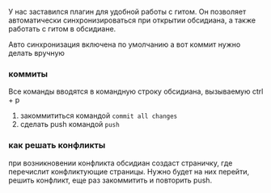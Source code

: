 У нас заставился плагин для удобной работы с гитом.
Он позволяет автоматически синхронизироваться при открытии обсидиана, а также работать с гитом в обсидиане.

Авто синхронизация включена по умолчанию а вот коммит нужно делать вручную

### коммиты
Все команды вводятся в командную строку обсидиана, вызываемую ctrl + p
1) закоммититься командой `commit all changes`
2) сделать push командой `push`

### как решать конфликты
при возникновении конфликта обсидиан создаст страничку, где перечислит конфликтующие страницы. Нужно будет на них перейти, решить конфликт, еще раз закоммитить и повторить push. 
